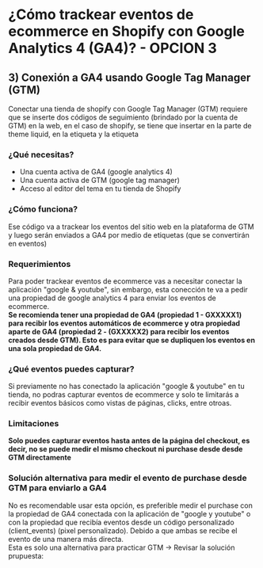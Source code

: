 # ¿Cómo trackear eventos de ecommerce en Shopify con Google Analytics 4 (GA4)? - OPCION 3

## 3) Conexión a GA4 usando Google Tag Manager (GTM)


Conectar una tienda de shopify con Google Tag Manager (GTM) requiere que se inserte dos códigos de seguimiento (brindado por la cuenta de GTM) en la web, en el caso de shopify, se tiene que insertar en la parte de theme liquid, en la etiqueta <head> y la etiqueta <body>


### ¿Qué necesitas?
- Una cuenta activa de GA4 (google analytics 4)
- Una cuenta activa de GTM (google tag manager)
- Acceso al editor del tema en tu tienda de Shopify

### ¿Cómo funciona?
Ese código va a trackear los eventos del sitio web en la plataforma de GTM y luego serán enviados a GA4 por medio de etiquetas (que se convertirán en eventos)

### Requerimientos
Para poder trackear eventos de ecommerce vas a necesitar conectar la aplicación "google & youtube", sin embargo, esta conección te va a pedir una propiedad de google analytics 4 para enviar los eventos de ecommerce.   
**Se recomienda tener una propiedad de GA4 (propiedad 1 - GXXXXX1) para recibir los eventos automáticos de ecommerce y otra propiedad aparte de GA4 (propiedad 2 - (GXXXXX2) para recibir los eventos creados desde GTM). Esto es para evitar que se dupliquen los eventos en una sola propiedad de GA4.**


### ¿Qué eventos puedes capturar?
Si previamente no has conectado la aplicación "google & youtube" en tu tienda, no podras capturar eventos de ecommerce y solo te limitarás a recibir eventos básicos como vistas de páginas, clicks, entre otroas.


### Limitaciones
**Solo puedes capturar eventos hasta antes de la página del checkout, es decir, no se puede medir el mismo checkout ni purchase desde desde GTM directamente**


### Solución alternativa para medir el evento de purchase desde GTM para enviarlo a GA4
No es recomendable usar esta opción, es preferible medir el purchase con la propiedad de GA4 conectada con la aplicación de "google y youtube" o con la propiedad que recibía eventos desde un código personalizado (client_events) (pixel personalizado). Debido a que ambas se recibe el evento de una manera más directa.  
Esta es solo una alternativa para practicar GTM -> Revisar la solución prupuesta:

